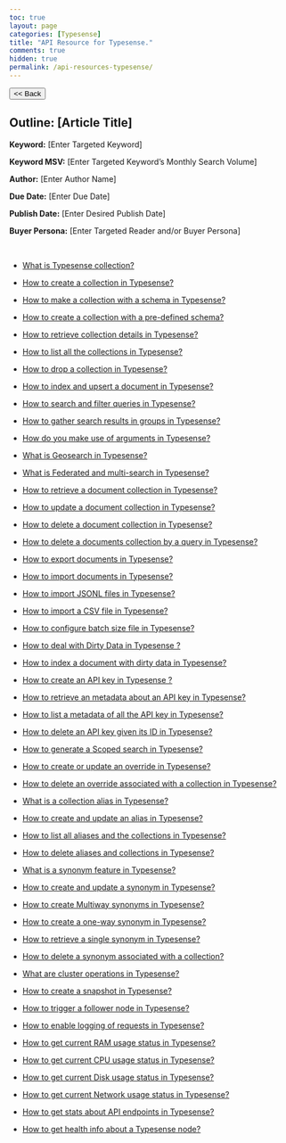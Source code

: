 ```yaml
---
toc: true
layout: page
categories: [Typesense]
title: "API Resource for Typesense."
comments: true
hidden: true
permalink: /api-resources-typesense/
---
```


<button class="back-button" onclick="window.history.back()"><< Back</button>

## Outline: [Article Title]

**Keyword:** [Enter Targeted Keyword]

**Keyword MSV:** [Enter Targeted Keyword’s Monthly Search Volume]

**Author:** [Enter Author Name]

**Due Date:** [Enter Due Date]

**Publish Date:** [Enter Desired Publish Date]

**Buyer Persona:** [Enter Targeted Reader and/or Buyer Persona]

<br>

<ul>
<li><p><a href="https://aviyeldevrel.github.io/Aviyel-Blogs-Review/what-is-typesense-collection/">What is Typesense collection?</a><p>
<li><p><a href="https://aviyeldevrel.github.io/Aviyel-Blogs-Review/how-to-create-typesense-collection/">How to create a collection in Typesense?</a><p>
<li><p><a href="https://aviyeldevrel.github.io/Aviyel-Blogs-Review/how-to-make-collection-with-schema-typesense/">How to make a collection with a schema in Typesense?</a><p>
<li><p><a href="https://aviyeldevrel.github.io/Aviyel-Blogs-Review/how-to-make-collection-with-predefined-schema-typesense/">How to create a collection with a pre-defined schema?</a><p>
<li><p><a href="https://aviyeldevrel.github.io/Aviyel-Blogs-Review/how-to-retrieve-collection-details-typesense/">How to retrieve collection details in Typesense?</a><p>
<li><p><a href="https://aviyeldevrel.github.io/Aviyel-Blogs-Review/how-to-list-all-collection-details-typesense/"> How to list all the collections in Typesense?</a><p>
<li><p><a href="https://aviyeldevrel.github.io/Aviyel-Blogs-Review/how-to-drop-collection-typesense/">How to drop a collection in Typesense?</a><p>
<li><p><a href="https://aviyeldevrel.github.io/Aviyel-Blogs-Review/how-to-index-upsert-document-typesense/">How to index and upsert a document in Typesense?</a><p>
<li><p><a href="https://aviyeldevrel.github.io/Aviyel-Blogs-Review/how-to-search-filter-queries-typesense/">How to search and filter queries in Typesense?</a><p>
<li><p><a href="https://aviyeldevrel.github.io/Aviyel-Blogs-Review/how-to-gather-search-groups-typesense/">How to gather search results in groups in Typesense?</a><p>
<li><p><a href="https://aviyeldevrel.github.io/Aviyel-Blogs-Review/how-to-make-use-of-arguments-typesense/">How do you make use of arguments in Typesense?</a><p>
<li><p><a href="https://aviyeldevrel.github.io/Aviyel-Blogs-Review/what-is-geosearch-typesense/">What is Geosearch in Typesense?</a><p>
<li><p><a href="https://aviyeldevrel.github.io/Aviyel-Blogs-Review/what-is-federated-multisearch-typesense/">What is Federated and multi-search in Typesense?</a><p>
<li><p><a href="https://aviyeldevrel.github.io/Aviyel-Blogs-Review/how-to-retrieve-document-collection-typesense/">How to retrieve a document collection in Typesense?</a><p>
<li><p><a href="https://aviyeldevrel.github.io/Aviyel-Blogs-Review/">How to update a document collection in Typesense?</a><p>
<li><p><a href="https://aviyeldevrel.github.io/Aviyel-Blogs-Review/">How to delete a document collection in Typesense?</a><p>
<li><p><a href="https://aviyeldevrel.github.io/Aviyel-Blogs-Review/">How to delete a documents collection by a query in Typesense?</a><p>
<li><p><a href="https://aviyeldevrel.github.io/Aviyel-Blogs-Review/">How to export documents in Typesense?</a><p>
<li><p><a href="https://aviyeldevrel.github.io/Aviyel-Blogs-Review/">How to import documents in Typesense?</a><p>
<li><p><a href="https://aviyeldevrel.github.io/Aviyel-Blogs-Review/">How to import JSONL files in Typesense?</a><p>
<li><p><a href="https://aviyeldevrel.github.io/Aviyel-Blogs-Review/">How to import a CSV file in Typesense?</a><p>
<li><p><a href="https://aviyeldevrel.github.io/Aviyel-Blogs-Review/">How to configure batch size file in Typesense?</a><p>
<li><p><a href="https://aviyeldevrel.github.io/Aviyel-Blogs-Review/">How to deal with Dirty Data in Typesense ?</a><p>
<li><p><a href="https://aviyeldevrel.github.io/Aviyel-Blogs-Review/">How to index a document with dirty data in Typesense?</a><p>
<li><p><a href="https://aviyeldevrel.github.io/Aviyel-Blogs-Review/">How to create an API key in Typesense ?</a><p>
<li><p><a href="https://aviyeldevrel.github.io/Aviyel-Blogs-Review/">How to retrieve an metadata about an API key in Typesense?</a><p>
<li><p><a href="https://aviyeldevrel.github.io/Aviyel-Blogs-Review/">How to list a metadata of all the API key in Typesense?</a><p>
<li><p><a href="https://aviyeldevrel.github.io/Aviyel-Blogs-Review/">How to delete an API key given its ID in Typesense?</a><p>
<li><p><a href="https://aviyeldevrel.github.io/Aviyel-Blogs-Review/">How to generate a Scoped search in Typesense?</a><p>
<li><p><a href="https://aviyeldevrel.github.io/Aviyel-Blogs-Review/">How to create or update an override in Typesense?</a><p>
<li><p><a href="https://aviyeldevrel.github.io/Aviyel-Blogs-Review/">How to delete an override associated with a collection in Typesense?</a><p>
<li><p><a href="https://aviyeldevrel.github.io/Aviyel-Blogs-Review/">What is a collection alias in Typesense?</a><p>
<li><p><a href="https://aviyeldevrel.github.io/Aviyel-Blogs-Review/">How to create and update an alias in Typesense?</a><p>
<li><p><a href="https://aviyeldevrel.github.io/Aviyel-Blogs-Review/">How to list all aliases and the collections in Typesense?</a><p>
<li><p><a href="https://aviyeldevrel.github.io/Aviyel-Blogs-Review/">How to delete aliases and collections in Typesense?</a><p>
<li><p><a href="https://aviyeldevrel.github.io/Aviyel-Blogs-Review/">What is a synonym feature in Typesense?</a><p>
<li><p><a href="https://aviyeldevrel.github.io/Aviyel-Blogs-Review/">How to create and update a synonym in Typesense?</a><p>
<li><p><a href="https://aviyeldevrel.github.io/Aviyel-Blogs-Review/">How to create Multiway synonyms in Typesense?</a><p>
<li><p><a href="https://aviyeldevrel.github.io/Aviyel-Blogs-Review/">How to create a one-way synonym in Typesense?</a><p>
<li><p><a href="https://aviyeldevrel.github.io/Aviyel-Blogs-Review/">How to retrieve a single synonym in Typesense?</a><p>
<li><p><a href="https://aviyeldevrel.github.io/Aviyel-Blogs-Review/">How to delete a synonym associated with a collection?</a><p>
<li><p><a href="https://aviyeldevrel.github.io/Aviyel-Blogs-Review/">What are cluster operations in Typesense?</a><p>
<li><p><a href="https://aviyeldevrel.github.io/Aviyel-Blogs-Review/">How to create a snapshot in Typesense?</a><p>
<li><p><a href="https://aviyeldevrel.github.io/Aviyel-Blogs-Review/">How to trigger a follower node in Typesense?</a><p>
<li><p><a href="https://aviyeldevrel.github.io/Aviyel-Blogs-Review/">How to enable logging of requests in Typesense?</a><p>
<li><p><a href="https://aviyeldevrel.github.io/Aviyel-Blogs-Review/">How to get current RAM usage status in Typesense?</a><p>
<li><p><a href="https://aviyeldevrel.github.io/Aviyel-Blogs-Review/">How to get current  CPU usage status in Typesense?</a><p>
<li><p><a href="https://aviyeldevrel.github.io/Aviyel-Blogs-Review/">How to get current Disk usage status in Typesense?</a><p>
<li><p><a href="https://aviyeldevrel.github.io/Aviyel-Blogs-Review/">How to get current Network usage status in Typesense?</a><p>
<li><p><a href="https://aviyeldevrel.github.io/Aviyel-Blogs-Review/">How to get stats about API endpoints in Typesense?</a><p>
<li><p><a href="https://aviyeldevrel.github.io/Aviyel-Blogs-Review/">How to get health info about a Typesense node?</a><p>
